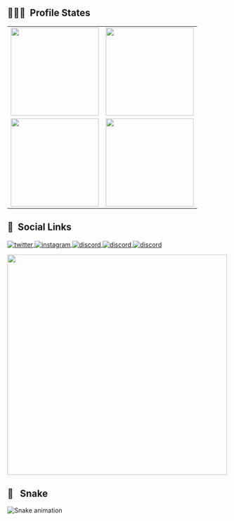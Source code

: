
<h2>🧑🏻‍💻 &nbsp;Profile States</h2>
<table cellpadding="0">
  <tr style="padding: 0">
    <!-- GitHub Stats Card -->  
    <td valign="top">
      <img height="200" src="http://github-readme-streak-stats.herokuapp.com?user=RobertMiguel&theme=transparent"/>
    </td>
    <!-- Github Top Languages -->
      <td valign="top">
        <img height="200" src="http://github-profile-summary-cards.vercel.app/api/cards/profile-details?username=RobertMiguel&theme=transparent"/>
      </td>
      <tr style="padding: 0">
    <!-- GitHub Stats Card -->  
    <td valign="top">
      <img height="200" src="http://github-profile-summary-cards.vercel.app/api/cards/stats?username=RobertMiguel&theme=transparent"/>
    </td>
    <!-- Github Top Languages -->
      <td valign="top">
        <img height="200" src="http://github-profile-summary-cards.vercel.app/api/cards/most-commit-language?username=RobertMiguel&theme=transparent"/>
      </td>
  </tr>
  </tr>
</table>


##  🤴 &nbsp;Social Links

<a href="https://twitter.com/HeyRoberti" target="_blank">
  <img align="center" src="https://img.shields.io/badge/-HeyRoberti-05122A?style=flat&logo=twitter" alt="twitter"/>  
</a>
<a href="https://instagram.com/robert.mvr" target="_blank">
 <img align="center" src="https://img.shields.io/badge/-robert.mvr-05122A?style=flat&logo=instagram" alt="instagram"/>
</a>
<a href="https://discord.gg/Fs6uRX7NQB" target="_blank"">
  <img align="center" src="https://img.shields.io/badge/-RobertDrifter-05122A?style=flat&logo=discord" alt="discord"/>
</a>
<a href="https://mail.google.com/mail/u/0/#inbox" target="_blank"">
  <img align="center" src="https://img.shields.io/badge/-robertresende9@gmail.com-05122A?style=flat&logo=gmail" alt="discord"/>
</a>
</a>
<a href="">
  <img align="center" src="https://img.shields.io/badge/-Robert%20Miguel-05122A?style=flat&logo=whatsapp" alt="discord"/>
</a>
</p>
<img width="500em" src="https://github-readme-twitter-gazf.vercel.app/api?id=HeyRoberti&layout=wide&show_reply=off&show_retweet=off" />

##  🐍 &nbsp; Snake

![Snake animation](https://github.com/RobertMiguel/RobertMiguel/blob/output/github-contribution-grid-snake.svg)
